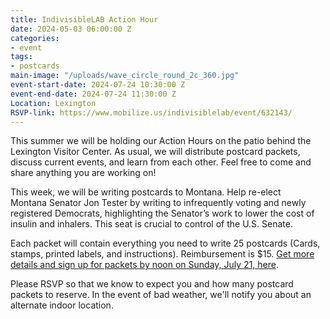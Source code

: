 ```yaml
---
title: IndivisibleLAB Action Hour
date: 2024-05-03 06:00:00 Z
categories:
- event
tags:
- postcards
main-image: "/uploads/wave_circle_round_2c_360.jpg"
event-start-date: 2024-07-24 10:30:00 Z
event-end-date: 2024-07-24 11:30:00 Z
Location: Lexington
RSVP-link: https://www.mobilize.us/indivisiblelab/event/632143/
---
```


This summer we will be holding our Action Hours on the patio behind the Lexington Visitor Center. As usual, we will distribute postcard packets, discuss current events, and learn from each other. Feel free to come and share anything you are working on!

This week, we will be writing postcards to Montana. Help re-elect Montana Senator Jon Tester by writing to infrequently voting and newly registered Democrats, highlighting the Senator’s work to lower the cost of insulin and inhalers. This seat is crucial to control of the U.S. Senate. 

Each packet will contain everything you need to write 25 postcards (Cards, stamps, printed labels, and instructions). Reimbursement is $15. [Get more details and sign up for packets by noon on Sunday, July 21, here](https://docs.google.com/forms/d/e/1FAIpQLSeYz-dRGiXXj4-Zti-QpG6xq02znB8ca_uVouiRUcbRyf2sSQ/viewform).

Please RSVP so that we know to expect you and how many postcard packets to reserve. In the event of bad weather, we'll notify you about an alternate indoor location.

